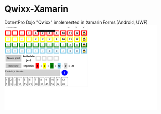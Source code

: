 # Qwixx-Xamarin
DotnetPro Dojo "Qwixx" implemented in Xamarin Forms (Android, UWP)
![ScreenShot](/screenshots/Qwixx-UWP.png)
